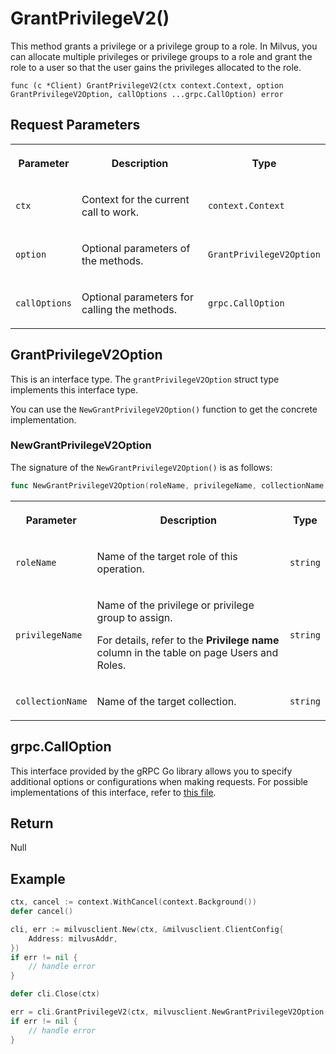 # GrantPrivilegeV2()

This method grants a privilege or a privilege group to a role. In Milvus, you can allocate multiple privileges or privilege groups to a role and grant the role to a user so that the user gains the privileges allocated to the role.

```plaintext
func (c *Client) GrantPrivilegeV2(ctx context.Context, option GrantPrivilegeV2Option, callOptions ...grpc.CallOption) error
```

## Request Parameters

<table>
   <tr>
     <th><p>Parameter</p></th>
     <th><p>Description</p></th>
     <th><p>Type</p></th>
   </tr>
   <tr>
     <td><p><code>ctx</code></p></td>
     <td><p>Context for the current call to work.</p></td>
     <td><p><code>context.Context</code></p></td>
   </tr>
   <tr>
     <td><p><code>option</code></p></td>
     <td><p>Optional parameters of the methods.</p></td>
     <td><p><code>GrantPrivilegeV2Option</code></p></td>
   </tr>
   <tr>
     <td><p><code>callOptions</code></p></td>
     <td><p>Optional parameters for calling the methods.</p></td>
     <td><p><code>grpc.CallOption</code></p></td>
   </tr>
</table>

## GrantPrivilegeV2Option

This is an interface type. The `grantPrivilegeV2Option` struct type implements this interface type. 

You can use the `NewGrantPrivilegeV2Option()` function to get the concrete implementation.

### NewGrantPrivilegeV2Option

The signature of the `NewGrantPrivilegeV2Option()` is as follows:

```go
func NewGrantPrivilegeV2Option(roleName, privilegeName, collectionName string) *grantV2Option
```

<table>
   <tr>
     <th><p>Parameter</p></th>
     <th><p>Description</p></th>
     <th><p>Type</p></th>
   </tr>
   <tr>
     <td><p><code>roleName</code></p></td>
     <td><p>Name of the target role of this operation.</p></td>
     <td><p><code>string</code></p></td>
   </tr>
   <tr>
     <td><p><code>privilegeName</code></p></td>
     <td><p>Name of the privilege or privilege group to assign.</p><p>For details, refer to the <strong>Privilege name</strong> column in the table on page Users and Roles.</p></td>
     <td><p><code>string</code></p></td>
   </tr>
   <tr>
     <td><p><code>collectionName</code></p></td>
     <td><p>Name of the target collection.</p></td>
     <td><p><code>string</code></p></td>
   </tr>
</table>

## grpc.CallOption

This interface provided by the gRPC Go library allows you to specify additional options or configurations when making requests. For possible implementations of this interface, refer to [this file](https://github.com/grpc/grpc-go/blob/v1.69.4/rpc_util.go#L174).

## Return

Null

## Example

```go
ctx, cancel := context.WithCancel(context.Background())
defer cancel()

cli, err := milvusclient.New(ctx, &milvusclient.ClientConfig{
    Address: milvusAddr,
})
if err != nil {
    // handle error
}

defer cli.Close(ctx)

err = cli.GrantPrivilegeV2(ctx, milvusclient.NewGrantPrivilegeV2Option("my_role", "Search", "quick_setup"))
if err != nil {
    // handle error
}
```

